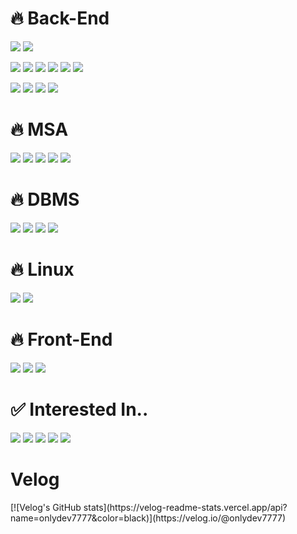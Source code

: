 <h1>🔥 Back-End </h1>
<div>
<!-- <img src="https://img.shields.io/badge/{배지에 표시될 이름}-{배지 배경 색상}?styled=for-the-badge&logo={배지 로고}&logoColor={로고 색상} /> -->
  <p>
    <img src="https://img.shields.io/badge/Java-5382a1?style=for-the-badge&logo=Java&logoColor=white" />
    <img src="https://img.shields.io/badge/Python-3776AB?style=for-the-badge&logo=Python&logoColor=white" />
  </p>
</div>
<div>
  <p>
    <img src="https://img.shields.io/badge/SpringBoot-6DB33F?style=for-the-badge&logo=SpringBoot&logoColor=white" />
    <img src="https://img.shields.io/badge/SpringSecurity-6DB33F?style=for-the-badge&logo=SpringSecurity&logoColor=white" />
    <img src="https://img.shields.io/badge/SpringCloud-6DB33F?style=for-the-badge&logo=SpringCloud&logoColor=white" />
    <img src="https://img.shields.io/badge/JPA-6DB33F?style=for-the-badge&logo=Hibernate&logoColor=white" />
    <img src="https://img.shields.io/badge/QueryDSL-6DB33F?style=for-the-badge&logo=QueryDSL&logoColor=white" />
    <img src="https://img.shields.io/badge/MapStruct-6DB33F?style=for-the-badge&logo=MapStruct&logoColor=white" />
  </p>
</div>
<div>
  <p>
    <img src="https://img.shields.io/badge/docker-2496ED?style=for-the-badge&logo=docker&logoColor=white" />
    <img src="https://img.shields.io/badge/github-181717?style=for-the-badge&logo=github&logoColor=white" />
    <img src="https://img.shields.io/badge/gitlab-FC6D26?style=for-the-badge&logo=gitlab&logoColor=white" />
    <img src="https://img.shields.io/badge/NCP-03C75A?style=for-the-badge&logo=Naver&logoColor=white" />
  </p>
</div>

<h1>🔥 MSA </h1>
<div>
  <p>
    <img src="https://img.shields.io/badge/Kafka-231F20?style=for-the-badge&logo=apachekafka&logoColor=white" />
    <img src="https://img.shields.io/badge/RabbitMQ-FF6600?style=for-the-badge&logo=RabbitMQ&logoColor=white" />
    <img src="https://img.shields.io/badge/Prometheus-E6522C?style=for-the-badge&logo=Prometheus&logoColor=white" />
    <img src="https://img.shields.io/badge/Grafana-F46800?style=for-the-badge&logo=Grafana&logoColor=white" />
    <img src="https://img.shields.io/badge/Zipkin-000000?style=for-the-badge&logo=Zipkin&logoColor=white" />
  </p>
</div>

<h1>🔥 DBMS </h1>
<div>
  <p>
    <img src="https://img.shields.io/badge/Redis-FF4438?style=for-the-badge&logo=Redis&logoColor=white" />
    <img src="https://img.shields.io/badge/Postgresql-4169E1?style=for-the-badge&logo=Postgresql&logoColor=white" />
    <img src="https://img.shields.io/badge/Oracle-F80000?style=for-the-badge&logo=Oracle&logoColor=white" />
    <img src="https://img.shields.io/badge/Mariadb-003545?style=for-the-badge&logo=Mariadb&logoColor=white" />    
  </p>
</div>

<h1>🔥 Linux </h1>
<div>
  <p>
    <img src="https://img.shields.io/badge/Centos-262577?style=for-the-badge&logo=Centos&logoColor=white" />
    <img src="https://img.shields.io/badge/Rocky Linux-10B981?style=for-the-badge&logo=Rocky Linux&logoColor=white" />    
  </p>
</div>

<h1>🔥 Front-End </h1>
<div>
  <p>
    <img src="https://img.shields.io/badge/javascript-F7DF1E?style=for-the-badge&logo=javascript&logoColor=white" />
    <img src="https://img.shields.io/badge/jquery-0769AD?style=for-the-badge&logo=jQuery&logoColor=white" />
    <img src="https://img.shields.io/badge/react-61DAFB?style=for-the-badge&logo=React&logoColor=white" />
  </p>
</div>

<h1>✅ Interested In.. </h1>
<div>
  <p>
    <img src="https://img.shields.io/badge/AWS-232F3E?style=for-the-badge&logo=amazonwebservices&logoColor=white" />
    <img src="https://img.shields.io/badge/Kubernetes-326CE5?style=for-the-badge&logo=Kubernetes&logoColor=white" />
    <img src="https://img.shields.io/badge/Github Actions-2088FF?style=for-the-badge&logo=Github Actions&logoColor=white" />
    <img src="https://img.shields.io/badge/Typescript-3178C6?style=for-the-badge&logo=Typescript&logoColor=white" />
    <img src="https://img.shields.io/badge/Next.js-000000?style=for-the-badge&logo=Next.js&logoColor=white" />
  </p>
</div>
<h1>Velog</h1>
<div>
  <p>
    [![Velog's GitHub stats](https://velog-readme-stats.vercel.app/api?name=onlydev7777&color=black)](https://velog.io/@onlydev7777)
  </p>
</div>
